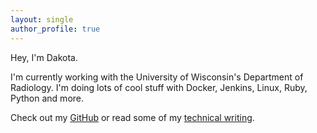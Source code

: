 ```yaml
---
layout: single
author_profile: true
---
```


Hey, I'm Dakota.

I'm currently working with the University of Wisconsin's Department of
Radiology. I'm doing lots of cool stuff with Docker, Jenkins, Linux, Ruby,
Python and more.

Check out my [GitHub](https://github.com/dcchambers) or read some of my
[technical writing](http://chambers.io).
